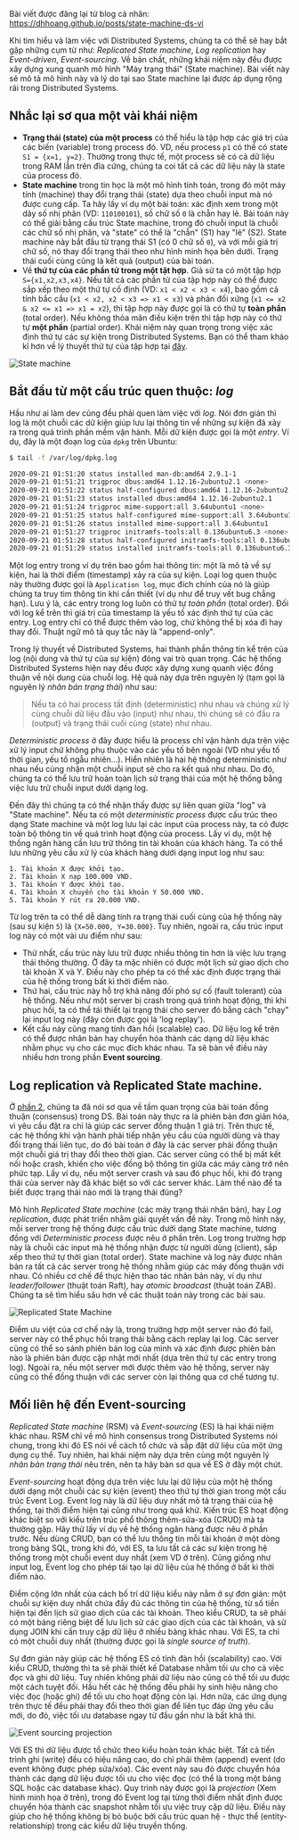Bài viết được đăng lại từ blog cá nhân: https://dhhoang.github.io/posts/state-machine-ds-vi

Khi tìm hiểu và làm việc với Distributed Systems, chúng ta có thể sẽ hay bắt gặp những cụm từ như: *Replicated State machine*, *Log replication* hay *Event-driven*, *Event-sourcing*. Về bản chất, những khái niệm này đều được xây dựng xung quanh mô hình "Máy trạng thái" (State machine). Bài viết này sẽ mô tả mô hình này và lý do tại sao State machine lại được áp dụng rộng rãi trong Distributed Systems.

## Nhắc lại sơ qua một vài khái niệm
* **Trạng thái (state) của một process** có thể hiểu là tập hợp các giá trị của các biến (variable) trong process đó. VD, nếu process `p1` có thể có state `S1 = {x=1, y=2}`. Thường trong thực tế, một process sẽ có cả dữ liệu trong RAM lẫn trên đĩa cứng, chúng ta coi tất cả các dữ liệu này là state của process đó.
* **State machine** trong tin học là một mô hình tính toán, trong đó một máy tính (machine) thay đổi trạng thái (state) dựa theo chuỗi input mà nó được cung cấp. Ta hãy lấy ví dụ một bài toán: xác định xem trong một dãy số nhị phân (VD: `110100101`), số chữ số `0` là chẵn hay lẻ. Bài toán này có thể giải bằng cấu trúc State machine, trong đó chuỗi input là chuỗi các chữ số nhị phân, và "state" có thể là "chẵn" (S1) hay "lẻ" (S2). State machine này bắt đầu từ trạng thái S1 (có 0 chữ số `0`), và với mỗi giá trị chữ số, nó thay đổi trạng thái theo như hình minh họa bên dưới. Trạng thái cuối cùng cũng là kết quả (output) của bài toán.
* Về **thứ tự của các phần tử trong một tật hợp**. Giả sử ta có một tập hợp `S={x1,x2,x3,x4}`. Nếu tất cả các phần tử của tập hợp này có thể được sắp xếp theo một thứ tự cố định (VD: `x1 < x2 < x3 < x4`), bao gồm cả tính bắc cầu (`x1 < x2, x2 < x3 => x1 < x3`) và phản đối xứng (`x1 <= x2 & x2 <= x1 => x1 = x2`), thì tập hợp này được gọi là có thứ tự **toàn phần** (total order). Nếu không thỏa mãn điều kiện trên thì tập hợp này có thứ tự **một phần** (partial order). Khái niệm này quan trọng trong việc xác định thứ tự các sự kiện trong Distributed Systems. Bạn có thể tham khảo kĩ hơn về lý thuyết thứ tự của tập hợp tại [đây](http://book.mixu.net/distsys/time.html). 

![State machine](https://github.com/dhhoang/dhhoang.github.io/raw/gh-pages/sm_acceptor.png "Logo Title Text 1")

## Bắt đầu từ một cấu trúc quen thuộc: *log*
Hầu như ai làm dev cũng đều phải quen làm việc với *log*. Nói đơn giản thì log là một chuỗi các dữ kiện giúp lưu lại thông tin về những sự kiện đã xảy ra trong quá trình phần mềm vận hành. Mỗi dữ kiện được gọi là một *entry*. Ví dụ, đây là một đoạn log của `dpkg` trên Ubuntu:
```bash
$ tail -f /var/log/dpkg.log

2020-09-21 01:51:20 status installed man-db:amd64 2.9.1-1
2020-09-21 01:51:21 trigproc dbus:amd64 1.12.16-2ubuntu2.1 <none>
2020-09-21 01:51:22 status half-configured dbus:amd64 1.12.16-2ubuntu2.1
2020-09-21 01:51:23 status installed dbus:amd64 1.12.16-2ubuntu2.1
2020-09-21 01:51:24 trigproc mime-support:all 3.64ubuntu1 <none>
2020-09-21 01:51:25 status half-configured mime-support:all 3.64ubuntu1
2020-09-21 01:51:26 status installed mime-support:all 3.64ubuntu1
2020-09-21 01:51:27 trigproc initramfs-tools:all 0.136ubuntu6.3 <none>
2020-09-21 01:51:28 status half-configured initramfs-tools:all 0.136ubuntu6.3
2020-09-21 01:51:29 status installed initramfs-tools:all 0.136ubuntu6.3
```
Một log entry trong ví dụ trên bao gồm hai thông tin: một là mô tả về sự kiện, hai là thời điểm (timestamp) xảy ra của sự kiện. Loại log quen thuộc này thường được gọi là `Application log`, mục đích chính của nó là giúp chúng ta truy tìm thông tin khi cần thiết (ví dụ như để truy vết bug chẳng hạn). Lưu ý là, các entry trong log luôn có thứ tự *toàn phần* (total order). Đối với log kể trên thì giá trị của timestamp là yếu tố xác định thứ tự của các entry. Log entry chỉ có thể được thêm vào log, chứ không thể bị xóa đi hay thay đổi. Thuật ngữ mô tả quy tắc này là "append-only".

Trong lý thuyết về Distributed Systems, hai thành phần thông tin kể trên của log (nội dung và thứ tự của sự kiện) đóng vai trò quan trọng. Các hệ thống Distributed Systems hiện nay đều được xây dựng xung quanh việc đồng thuận về nội dung của chuỗi log. Hệ quả này dựa trên nguyên lý (tạm gọi là nguyên lý *nhân bản trạng thái*) như sau:

>Nếu ta có hai process tất định (deterministic) như nhau và chúng xử lý cùng chuỗi dữ liệu đầu vào (input) như nhau, thì chúng sẽ có đầu ra (output) và trạng thái cuối cùng (state) như nhau. 

*Deterministic process*  ở đây được hiểu là process chỉ vận hành dựa trên việc xử lý input chứ không phụ thuộc vào các yếu tố bên ngoài (VD như yếu tố thời gian, yếu tố ngẫu nhiên...). Hiển nhiên là hai hệ thống deterministic như nhau nếu cùng nhận một chuỗi input sẽ cho ra kết quả như nhau. Do đó, chúng ta có thể lưu trữ hoàn toàn lịch sử trạng thái của một hệ thống bằng việc lưu trữ chuỗi input dưới dạng log.

Đến đây thì chúng ta có thể nhận thấy được sự liên quan giữa "log" và "State machine". Nếu ta có một *deterministic process* được cấu trúc theo dạng State machine và một log lưu lại các input của process này, ta có được toàn bộ thông tin về quá trình hoạt động của process. Lấy ví dụ, một hệ thống ngân hàng cần lưu trữ thông tin tài khoản của khách hàng. Ta có thể lưu những yêu cầu xử lý của khách hàng dưới dạng input log như sau:
```
1. Tài khoản X được khởi tạo.
2. Tài khoản X nạp 100.000 VND.
3. Tài khoản Y được khởi tạo.
4. Tài khoản X chuyển cho tài khoản Y 50.000 VND.
5. Tài khoản Y rút ra 20.000 VND.
```

Từ log trên ta có thể dễ dàng tính ra trạng thái cuối cùng của hệ thống này (sau sự kiện `5`) là `{X=50.000, Y=30.000}`. Tuy nhiên, ngoài ra, cấu trúc input log  này có một vài ưu điểm như sau:

* Thứ nhất, cấu trúc này lưu trữ được nhiều thông tin hơn là việc lưu trạng thái thông thường. Ở đây ta mặc nhiên có được một lịch sử giao dịch cho tài khoản X và Y. Điều này cho phép ta có thể xác định được trạng thái của hệ thống trong bất kì thời điểm nào.
* Thứ hai, cấu trúc này hỗ trợ khả năng đối phó sự cố (fault tolerant) của hệ thống. Nếu như một server bị crash trong quá trình hoạt động, thì khi phục hồi, ta có thể tái thiết lại trạng thái cho server đó bằng cách "chạy" lại input log này (đây còn được gọi là 'log replay'). 
* Kết cấu này cũng mang tính đàn hồi (scalable) cao. Dữ liệu log kể trên có thể được nhân bản hay chuyển hóa thành các dạng dữ liệu khác nhằm phục vụ cho các mục đích khác nhau. Ta sẽ bàn về điều này nhiều hơn trong phần **Event sourcing**.

## Log replication và Replicated State machine.

Ở [phần 2](/p/distributed-systems-phan-2-bai-toan-dong-thuan-trong-distributed-systems-GrLZDa2elk0), chúng ta đã nói sơ qua về tầm quan trọng của bài toán đồng thuận (consensus) trong DS. Bài toán này thực ra là phiên bản đơn giản hóa, vì yêu cầu đặt ra chỉ là giúp các server đồng thuận 1 giá trị. Trên thực tế, các hệ thống khi vận hành phải tiếp nhận yêu cầu của người dùng và thay đổi trạng thái liên tục, do đó bài toán ở đây là các server phải đồng thuận một chuỗi giá trị thay đổi theo thời gian. Các server cũng có thể bị mất kết nối hoặc crash, khiến cho việc đồng bộ thông tin giữa các máy càng trở nên phức tạp. Lấy ví dụ, nếu một server crash và sau đó phục hồi, khi đó trạng thái của server này đã khác biệt so với các server khác. Làm thế nào để ta biết được trạng thái nào mới là trạng thái đúng?

Mô hình *Replicated State machine* (các máy trạng thái nhân bản), hay *Log replication*, được phát triển nhằm giải quyết vấn đề này. Trong mô hình này, mỗi server trong hệ thống được cấu trúc dưới dạng State machine, tương đồng với *Deterministic process* được nêu ở phần trên. Log trong trường hợp này là chuỗi các input mà hệ thống nhận được từ người dùng (client), sắp xếp theo thứ tự thời gian (total order). State machine và log này được nhân bản ra tất cả các server trong hệ thống nhằm giúp các máy đồng thuận với nhau. Có nhiều cơ chế để thực hiện thao tác nhân bản này, ví dụ như *leader/follower* (thuật toán Raft), hay *atomic broadcast* (thuật toán ZAB). Chúng ta sẽ tìm hiểu sâu hơn về các thuật toán này trong các bài sau. 

![Replicated State Machine](https://github.com/dhhoang/dhhoang.github.io/raw/gh-pages/replicated_state_machine.jpg "Logo Title Text 1")

Điểm ưu việt của cơ chế này là, trong trường hợp một server nào đó fail, server này có thể phục hồi trạng thái bằng cách replay lại log. Các server cũng có thể so sánh phiên bản log của mình và xác định được phiên bản nào là phiên bản được cập nhật mới nhất (dựa trên thứ tự các entry trong log). Ngoài ra, nếu một server mới được thêm vào hệ thống, server này cũng có thể đồng thuận với các server còn lại thông qua cơ chế tương tự.

## Mối liên hệ đến Event-sourcing

*Replicated State machine* (RSM) và *Event-sourcing* (ES) là hai khái niệm khác nhau. RSM chỉ về mô hình consensus trong Distributed Systems nói chung, trong khi đó ES nói về cách tổ chức và sắp đặt dữ liệu của một ứng dụng cụ thể. Tuy nhiên, hai khái niệm này dựa trên cùng một nguyên lý *nhân bản trạng thái* nêu trên, nên ta hãy bàn sơ qua về ES ở đây một chút.

*Event-sourcing* hoạt động dựa trên việc lưu lại dữ liệu của một hệ thống dưới dạng một chuỗi các sự kiện (event) theo thứ tự thời gian trong một cấu trúc Event Log. Event log này là dữ liệu duy nhất mô tả trạng thái của hệ thống, tại thời điểm hiện tại cũng như trong quá khứ. Kiến trúc ES hoạt động khác biệt so với kiểu trên trúc phổ thông thêm-sửa-xóa (CRUD) mà ta thường gặp. Hãy thử lấy ví dụ về hệ thống ngân hàng được nêu ở phần trước. Nếu dùng CRUD, bạn có thể lưu thông tin mỗi tài khoản ở một dòng trong bảng SQL, trong khi đó, với ES, ta lưu tất cả các sự kiện trong hệ thống trong một chuỗi event duy nhất (xem VD ở trên). Cũng giống như input log, Event log cho phép tái tạo lại dữ liệu của hệ thống ở bất kì thời điểm nào.

Điểm cộng lớn nhất của cách bố trí dữ liệu kiểu này nằm ở sự đơn giản: một chuỗi sự kiện duy nhất chứa đầy đủ các thông tin của hệ thống, từ số tiền hiện tại đến lịch sử giao dịch của các tài khoản. Theo kiểu CRUD, ta sẽ phải có một bảng riêng biệt để lưu lịch sử các giao dịch của các tài khoản, và sử dụng JOIN khi cần truy cập dữ liệu ở nhiều bảng khác nhau. Với ES, ta chỉ có một chuỗi duy nhất (thường được gọi là *single source of truth*).

Sự đơn giản này giúp các hệ thống ES có tính đàn hồi (scalability) cao. Với kiểu CRUD, thường thì ta sẽ phải thiết kế Database nhằm tối ưu cho cả việc đọc và ghi dữ liệu. Tuy nhiên không phải dữ liệu nào cũng có thể tối ưu được một cách tuyệt đối. Hầu hết các hệ thống đều phải hy sinh hiệu năng cho việc đọc (hoặc ghi) để tối ưu cho hoạt động còn lại. Hơn nữa, các ứng dụng trên thực tế đều phải thay đổi theo thời gian để liên tục đáp ứng yêu cầu mới, do đó, việc tối ưu database ngay từ đầu gần như là bất khả thi.

![Event sourcing projection](https://github.com/dhhoang/dhhoang.github.io/raw/gh-pages/event_sourcing_projection.png "Logo Title Text 1")

Với ES thì dữ liệu được tổ chức theo kiểu hoàn toàn khác biệt. Tất cả tiến trình ghi (write) đều có hiệu năng cao, do chỉ phải thêm (append) event (do event không được phép sửa/xóa). Các event này sau đó được chuyển hóa thành các dạng dữ liệu được tối ưu cho việc đọc (có thể là trong một bảng SQL hoặc các database khác). Quy trình này được gọi là *projection* (Xem hình minh họa ở trên), trong đó Event log tại từng thời điểm nhất định được chuyển hóa thành các snapshot nhằm tối ưu việc truy cập dữ liệu. Điều này giúp cho hệ thống không bị bó buộc bởi cấu trúc quan hệ - thực thể (entity-relationship) trong các kiểu dữ liệu truyền thống.